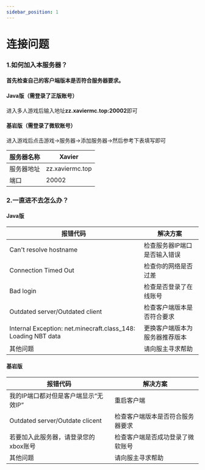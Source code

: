 ```yaml
---
sidebar_position: 1
---
```


# 连接问题

### 1.如何加入本服务器？

#### 首先检查自己的客户端版本是否符合服务器要求。

#### Java版（需登录了正版账号）

进入多人游戏后输入地址**zz.xaviermc.top:20002**即可

#### 基岩版（需登录了微软账号）

进入游戏后点击游戏->服务器->添加服务器->然后参考下表填写即可

|服务器名称|Xavier|
|---|---|
|服务器地址|zz.xaviermc.top|
|端口|20002|

### 2.一直进不去怎么办？

#### Java版

|报错代码|解决方案|
|---|---|
|Can't resolve hostname|检查服务器IP端口是否输入错误|
|Connection Timed Out|检查你的网络是否过差|
|Bad login|检查是否登录了在线账号|
|Outdated server/Outdated client|检查客户端版本是否符合要求|
|Internal Exception: net.minecraft.class_148: Loading NBT data|更换客户端版本为服务器推荐版本|
|其他问题|请向服主寻求帮助|

#### 基岩版
|报错代码|解决方案|
|---|---|
|我的IP端口都对但是客户端显示“无效IP”|重启客户端|
|Outdated server/Outdate clicent|检查客户端版本是否符合服务器要求|
|若要加入此服务器，请登录您的xbox账号|检查客户端是否成功登录了微软账号|
|其他问题|请向服主寻求帮助|